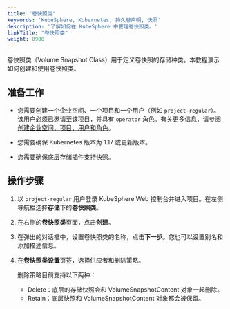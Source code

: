 ```yaml
---
title: "卷快照类"
keywords: 'KubeSphere, Kubernetes, 持久卷声明, 快照'
description: '了解如何在 KubeSphere 中管理卷快照类。'
linkTitle: "卷快照类"
weight: 8900
---
```


卷快照类（Volume Snapshot Class）用于定义卷快照的存储种类。本教程演示如何创建和使用卷快照类。

## 准备工作

- 您需要创建一个企业空间、一个项目和一个用户（例如 `project-regular`）。该用户必须已邀请至该项目，并具有 `operator` 角色。有关更多信息，请参阅[创建企业空间、项目、用户和角色](../../quick-start/create-workspace-and-project/)。

- 您需要确保 Kubernetes 版本为 1.17 或更新版本。

- 您需要确保底层存储插件支持快照。

## 操作步骤

1. 以 `project-regular` 用户登录 KubeSphere Web 控制台并进入项目。在左侧导航栏选择**存储**下的**卷快照类**。

2. 在右侧的**卷快照类**页面，点击**创建**。

3. 在弹出的对话框中，设置卷快照类的名称，点击**下一步**。您也可以设置别名和添加描述信息。


4. 在**卷快照类设置**页签，选择供应者和删除策略。
   
   删除策略目前支持以下两种：

   -  Delete：底层的存储快照会和 VolumeSnapshotContent 对象一起删除。
   -  Retain：底层快照和 VolumeSnapshotContent 对象都会被保留。

